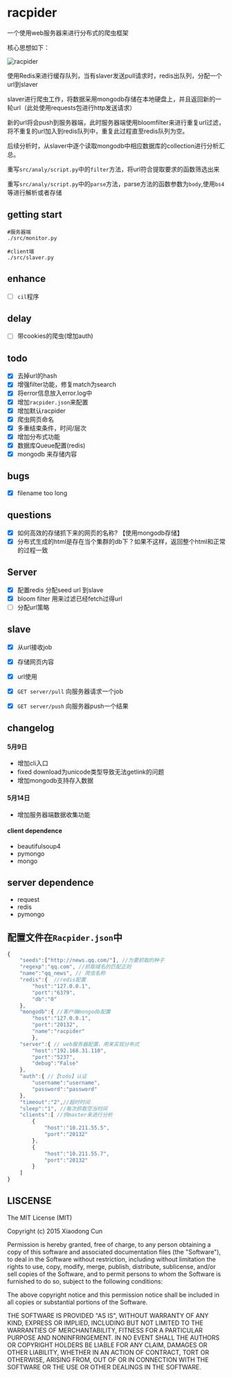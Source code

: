 # racpider

一个使用web服务器来进行分布式的爬虫框架

核心思想如下：

![racpider](http://vinthony.u.qiniudn.com/racpider.png)

使用Redis来进行缓存队列，当有slaver发送pull请求时，redis出队列，分配一个url到slaver

slaver进行爬虫工作，将数据采用mongodb存储在本地硬盘上，并且返回新的一轮url（此处使用requests包进行http发送请求）

新的url将会push到服务器端，此时服务器端使用bloomfilter来进行重复url过滤，将不重复的url加入到redis队列中，重复此过程直至redis队列为空。

后续分析时，从slaver中逐个读取mongodb中相应数据库的collection进行分析汇总。

重写`src/analy/script.py`中的`filter`方法，将url符合提取要求的函数筛选出来

重写`src/analy/script.py`中的`parse`方法，parse方法的函数参数为`body`,使用`bs4`等进行解析或者存储

## getting start

```shell
#服务器端
./src/monitor.py

#client端
./src/slaver.py
```

## enhance

- [ ] `cil`程序

## delay

- [ ] 带cookies的爬虫(增加auth)

## todo

- [x] 去掉url的hash
- [x] 增强filter功能，修复match为search
- [x] 将error信息放入error.log中
- [x] 增加`racpider.json`来配置
- [x] 增加默认racpider
- [x] 爬虫网页命名
- [x] 多重结束条件，时间/层次
- [x] 增加分布式功能
- [x] 数据库Queue配置(redis)
- [x] mongodb 来存储内容

## bugs
- [x] filename too long 

## questions
- [x] 如何高效的存储抓下来的网页的名称? 【使用mongodb存储】
- [x] 分布式生成的html是存在当个集群的db下？如果不这样，返回整个html和正常的过程一致

## Server
- [x] 配置redis 分配seed url 到slave
- [x] bloom filter 用来过滤已经fetch过得url
- [ ] 分配url策略

## slave
- [x] 从url接收job
- [x] 存储网页内容
- [x] url使用
- [x] `GET server/pull` 向服务器请求一个job
- [x] `GET server/push` 向服务器push一个结果


## changelog

#### 5月9日

- 增加cli入口
- fixed download为unicode类型导致无法getlink的问题
- 增加mongodb支持存入数据

#### 5月14日

- 增加服务器端数据收集功能

#### client dependence

* beautifulsoup4
* pymongo
* mongo

## server dependence

* request
* redis
* pymongo


## 配置文件在`Racpider.json`中
```js
{
	"seeds":["http://news.qq.com/"], //为要抓取的种子
	"regexp":"qq.com", //抓取域名的匹配正则
	"name":"qq_news", // 爬虫名称
	"redis":{  //redis配置
		"host":"127.0.0.1",
		"port":"6379",
		"db":"0"
	},
	"mongodb":{ //客户端mongodb配置
		"host":"127.0.0.1",
		"port":"20132",
		"name":"racpider"
		},
	"server":{ // web服务器配置，用来实现分布式
		"host":"192.168.31.110",
		"port":"5237",
		"debug":"False"
	},
	"auth":{ //【todo】认证
		"username":"username",
		"password":"password"
	},
	"timeout":"2",//超时时间
	"sleep":"1", //每次抓取空当时间
	"clients":[ //供master来进行分析
		{
			"host":"10.211.55.5",
			"port":"20132"
		},
		{
			"host":"10.211.55.7",
			"port":"20132"
		}
	]
}

```



## LISCENSE

The MIT License (MIT)

Copyright (c) 2015 Xiaodong Cun

Permission is hereby granted, free of charge, to any person obtaining a copy
of this software and associated documentation files (the "Software"), to deal
in the Software without restriction, including without limitation the rights
to use, copy, modify, merge, publish, distribute, sublicense, and/or sell
copies of the Software, and to permit persons to whom the Software is
furnished to do so, subject to the following conditions:

The above copyright notice and this permission notice shall be included in all
copies or substantial portions of the Software.

THE SOFTWARE IS PROVIDED "AS IS", WITHOUT WARRANTY OF ANY KIND, EXPRESS OR
IMPLIED, INCLUDING BUT NOT LIMITED TO THE WARRANTIES OF MERCHANTABILITY,
FITNESS FOR A PARTICULAR PURPOSE AND NONINFRINGEMENT. IN NO EVENT SHALL THE
AUTHORS OR COPYRIGHT HOLDERS BE LIABLE FOR ANY CLAIM, DAMAGES OR OTHER
LIABILITY, WHETHER IN AN ACTION OF CONTRACT, TORT OR OTHERWISE, ARISING FROM,
OUT OF OR IN CONNECTION WITH THE SOFTWARE OR THE USE OR OTHER DEALINGS IN THE
SOFTWARE.

